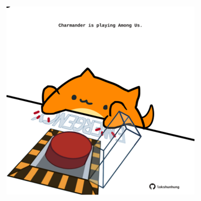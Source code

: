 <!-- built at 05/05/2022, 09:01:02 UTC -->
<p align="center">
  <img width="500" height="500" src="./ReadmeImage.svg">
</p>
